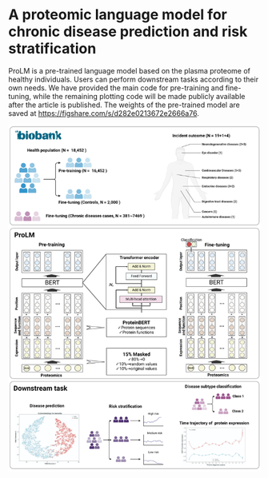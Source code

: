 A proteomic language model for chronic disease prediction and risk stratification
====
ProLM is a pre-trained language model based on the plasma proteome of healthy individuals. Users can perform downstream tasks according to their own needs. We have provided the main code for pre-training and fine-tuning, while the remaining plotting code will be made publicly available after the article is published. The weights of the pre-trained model are saved at https://figshare.com/s/d282e0213672e2666a76.

![](https://github.com/Qiu-Shizheng/ProLM/blob/main/pretraining/Figure%201.jpeg)
